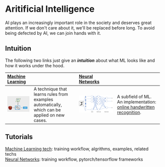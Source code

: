 # Aritificial Intelligence

AI plays an increasingly important role in the society and
deserves great attention. If we don't care about it, we'll be
replaced before long. To avoid being defected by AI,
we can join hands with it.

## Intuition

The following two links just give an ***intuition*** about
what ML looks like and how it works under the hood.

|[Machine Learning][Machine Learning]| |[Neural Networks][Neural Networks]| |
|:--------------|:---------------|:---------------|:---------------|
|[![apple classifier][apple classifier]][Machine Learning]|A technique that learns rules from examples automatically, which can be applied on new cases.|[![neural network][neural network]][Neural Networks]|A subfield of ML. An implementation: [online handwritten recognition](./neural_networks_intuition/implementation.md). |

## Tutorials

[Machine Learning tech](./ml_tech/ml_tech.md):
training workflow, algrithms, examples, related techs  
[Neural Networks](./neural_networks/neural_networks.md):
training workflow, pytorch/tensorflow frameworks

[apple classifier]: ./ml_tutorials/pic/apple_classifier.png
[neural network]: ./neural_networks_intuition/pic/neural_network.png
[Machine Learning]: ./ml_tutorials/ml_tutorials.md
[Neural Networks]: ./neural_networks_intuition/neural_networks.md

